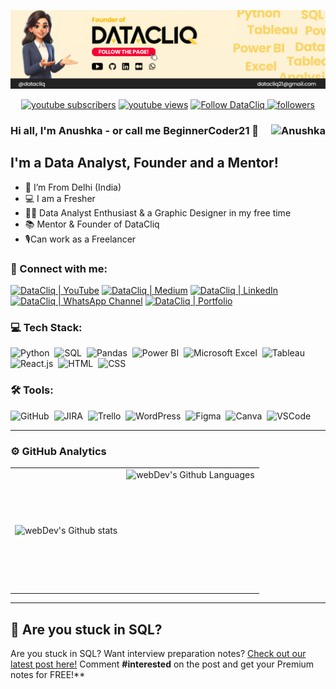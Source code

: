 <a href="https://www.linkedin.com/company/datacliq"><img src="banner.png"  alt="Github Banner"></img></a>

<div align="center">
  <a href="https://www.youtube.com/@DataCliq">
    <img alt="youtube subscribers" title="Subscribe to my YouTube channel" src="https://custom-icon-badges.herokuapp.com/youtube/channel/subscribers/UCE9ODjNIkOHrnSdkYWLfYhg?color=%23E05D44&label=SUBSCRIBE&logo=video&logoColor=white&style=for-the-badge&labelColor=CE4630"/></a>
  <a href="https://www.youtube.com/@DataCliq">
    <img alt="youtube views" title="YouTube views" src="https://custom-icon-badges.herokuapp.com/youtube/channel/views/UCE9ODjNIkOHrnSdkYWLfYhg?color=%23E1AD0E&logo=eye&logoColor=white&style=for-the-badge&labelColor=C79600"/></a> 
  <a href="https://www.linkedin.com/company/datacliq/">
    <img alt="Follow DataCliq" title="Follow DataCliq" src="https://img.shields.io/badge/Follow%20us%20on-LinkedIn-blue?style=for-the-badge&logo=linkedin" />
</a>
  <a href="https://github.com/BeginnerCoder21">
    <img alt="followers" title="Follow me on Github" src="https://custom-icon-badges.herokuapp.com/github/followers/BeginnerCoder21?color=236ad3&labelColor=1155ba&style=for-the-badge&logo=person-add&label=Follow&logoColor=white"/></a>
</div>

### Hi all, I'm Anushka - or call me BeginnerCoder21 👋 <img align="right" src="https://komarev.com/ghpvc/?username=BeginnerCoder21&label=Profile%20Views%20&color=ff0000&style=flat-square" alt="Anushka" />

## I'm a Data Analyst, Founder and a Mentor!

- 📍 I’m From Delhi (India)
- 💻 I am a Fresher
- 👨‍💻 Data Analyst Enthusiast & a Graphic Designer in my free time
- 📚 Mentor & Founder of DataCliq
- 🎙Can work as a Freelancer

### 🤝 Connect with me:

[<img alt="DataCliq | YouTube" src="https://img.shields.io/badge/YouTube-FF0000.svg?&style=for-the-badge&logo=youtube&logoColor=white" />](https://www.youtube.com/@DataCliq)
[<img alt="DataCliq | Medium" src="https://img.shields.io/badge/Medium-00AB6C.svg?&style=for-the-badge&logo=medium&logoColor=white" />](https://medium.com/@DataCliq)
[<img alt="DataCliq | LinkedIn" src="https://img.shields.io/badge/LinkedIn-0077B5.svg?&style=for-the-badge&logo=linkedin&logoColor=white" />](https://www.linkedin.com/company/datacliq/)
[<img alt="DataCliq | WhatsApp Channel" src="https://img.shields.io/badge/WhatsApp-25D366.svg?&style=for-the-badge&logo=whatsapp&logoColor=white" />](https://whatsapp.com/channel/0029VajZJh21CYoQFb8JkW0A)
[<img alt="DataCliq | Portfolio" src="https://img.shields.io/badge/Portfolio-000000.svg?&style=for-the-badge&logo=link&logo=link&logoColor=white" />](https://mysite219.my.canva.site/anushkapuwar-portfolio)

### 💻 Tech Stack:

<img alt="Python" src="https://img.shields.io/badge/Python-3776AB.svg?&style=for-the-badge&logo=python&logoColor=white" />&nbsp;
<img alt="SQL" src="https://img.shields.io/badge/SQL-003B57.svg?&style=for-the-badge&logo=database&logoColor=white" />&nbsp;
<img alt="Pandas" src="https://img.shields.io/badge/Pandas-150458.svg?&style=for-the-badge&logo=pandas&logoColor=white" />&nbsp;
<img alt="Power BI" src="https://img.shields.io/badge/Power%20BI-F2C300.svg?&style=for-the-badge&logo=powerbi&logoColor=black" />&nbsp;
<img alt="Microsoft Excel" src="https://img.shields.io/badge/Microsoft%20Excel-217346.svg?&style=for-the-badge&logo=microsoft-excel&logoColor=white" />&nbsp;
<img alt="Tableau" src="https://img.shields.io/badge/Tableau-E97627.svg?&style=for-the-badge&logo=tableau&logoColor=white" />&nbsp;
<img alt="React.js" src="https://img.shields.io/badge/React-61DAFB.svg?&style=for-the-badge&logo=react&logoColor=white" />&nbsp;
<img alt="HTML" src="https://img.shields.io/badge/HTML5-E34F26.svg?&style=for-the-badge&logo=html5&logoColor=white" />&nbsp;
<img alt="CSS" src="https://img.shields.io/badge/CSS3-1572B6.svg?&style=for-the-badge&logo=css3&logoColor=white" />&nbsp;

### 🛠 Tools:

<img alt="GitHub" src="https://img.shields.io/badge/GitHub-000000.svg?&style=for-the-badge&logo=github&logoColor=white" />&nbsp;
<img alt="JIRA" src="https://img.shields.io/badge/JIRA-0052CC.svg?&style=for-the-badge&logo=jira&logoColor=white" />&nbsp;
<img alt="Trello" src="https://img.shields.io/badge/Trello-0052CC.svg?&style=for-the-badge&logo=trello&logoColor=white" />&nbsp;
<img alt="WordPress" src="https://img.shields.io/badge/WordPress-21759B.svg?&style=for-the-badge&logo=wordpress&logoColor=white" />&nbsp;
<img alt="Figma" src="https://img.shields.io/badge/Figma-F24E1E.svg?&style=for-the-badge&logo=figma&logoColor=white" />&nbsp;
<img alt="Canva" src="https://img.shields.io/badge/Canva-00C4CC.svg?&style=for-the-badge&logo=canva&logoColor=white" />&nbsp;
<img alt="VSCode" src="https://img.shields.io/badge/VS%20Code-007ACC.svg?&style=for-the-badge&logo=visual-studio-code&logoColor=white" />&nbsp;

---

### ⚙️ GitHub Analytics

<table>
  <tr>
    <td>
      <img align="left" src="https://github-readme-streak-stats.herokuapp.com/?user=BeginnerCOder21&theme=algolia" alt="webDev's Github stats" />
    </td>
    <td>
      <img height="195px" align="right" alt="webDev's Github Languages" src="https://github-readme-stats-eight-theta.vercel.app/api/top-langs/?username=BeginnerCOder21&theme=algolia&layout=compact" />
    </td>
  </tr>
</table>

---

## 🤔 Are you stuck in SQL?
Are you stuck in SQL? Want interview preparation notes? [Check out our latest post here!](https://www.linkedin.com/posts/datacliq_sql-interview-questions-part-1-activity-7228421779390623745-nnhr?utm_source=share&utm_medium=member_desktop) 
Comment **#interested** on the post and get your Premium notes for FREE!**

[youtube]: https://www.youtube.com/@DataCliq
[medium]: https://medium.com/@anushka.war21
[linkedin]: https://www.linkedin.com/in/anushka-purwar-58b23a19b/?originalSubdomain=in
[portfolio]: https://mysite219.my.canva.site/anushkapuwar-portfolio
[whatsapp]: https://whatsapp.com/channel/0029VajZJh21CYoQFb8JkW0A

